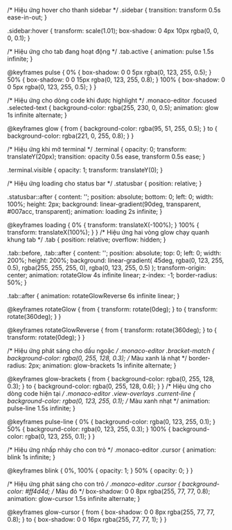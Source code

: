 /* Hiệu ứng hover cho thanh sidebar */
.sidebar {
    transition: transform 0.5s ease-in-out;
}

.sidebar:hover {
    transform: scale(1.01);
    box-shadow: 0 4px 10px rgba(0, 0, 0, 0.1);
}

/* Hiệu ứng cho tab đang hoạt động */
.tab.active {
    animation: pulse 1.5s infinite;
}

@keyframes pulse {
    0% {
        box-shadow: 0 0 5px rgba(0, 123, 255, 0.5);
    }
    50% {
        box-shadow: 0 0 15px rgba(0, 123, 255, 0.8);
    }
    100% {
        box-shadow: 0 0 5px rgba(0, 123, 255, 0.5);
    }
}

/* Hiệu ứng cho dòng code khi được highlight */
.monaco-editor .focused .selected-text {
    background-color: rgba(255, 230, 0, 0.5);
    animation: glow 1s infinite alternate;
}

@keyframes glow {
    from {
        background-color: rgba(95, 51, 255, 0.5);
    }
    to {
        background-color: rgba(221, 0, 255, 0.8);
    }
}

/* Hiệu ứng khi mở terminal */
.terminal {
    opacity: 0;
    transform: translateY(20px);
    transition: opacity 0.5s ease, transform 0.5s ease;
}

.terminal.visible {
    opacity: 1;
    transform: translateY(0);
}

/* Hiệu ứng loading cho status bar */
.statusbar {
    position: relative;
}

.statusbar::after {
    content: '';
    position: absolute;
    bottom: 0;
    left: 0;
    width: 100%;
    height: 2px;
    background: linear-gradient(90deg, transparent, #007acc, transparent);
    animation: loading 2s infinite;
}

@keyframes loading {
    0% {
        transform: translateX(-100%);
    }
    100% {
        transform: translateX(100%);
    }
}
/* Hiệu ứng hai vòng glow chạy quanh khung tab */
.tab {
    position: relative;
    overflow: hidden;
}

.tab::before,
.tab::after {
    content: '';
    position: absolute;
    top: 0;
    left: 0;
    width: 200%;
    height: 200%;
    background: linear-gradient(
        45deg,
        rgba(0, 123, 255, 0.5),
        rgba(255, 255, 255, 0),
        rgba(0, 123, 255, 0.5)
    );
    transform-origin: center;
    animation: rotateGlow 4s infinite linear;
    z-index: -1;
    border-radius: 50%;
}

.tab::after {
    animation: rotateGlowReverse 6s infinite linear;
}

@keyframes rotateGlow {
    from {
        transform: rotate(0deg);
    }
    to {
        transform: rotate(360deg);
    }
}

@keyframes rotateGlowReverse {
    from {
        transform: rotate(360deg);
    }
    to {
        transform: rotate(0deg);
    }
}

/* Hiệu ứng phát sáng cho dấu ngoặc */
.monaco-editor .bracket-match {
    background-color: rgba(0, 255, 128, 0.3); /* Màu xanh lá nhạt */
    border-radius: 2px;
    animation: glow-brackets 1s infinite alternate;
}

@keyframes glow-brackets {
    from {
        background-color: rgba(0, 255, 128, 0.3);
    }
    to {
        background-color: rgba(0, 255, 128, 0.6);
    }
}
/* Hiệu ứng cho dòng code hiện tại */
.monaco-editor .view-overlays .current-line {
    background-color: rgba(0, 123, 255, 0.1); /* Màu xanh nhạt */
    animation: pulse-line 1.5s infinite;
}

@keyframes pulse-line {
    0% {
        background-color: rgba(0, 123, 255, 0.1);
    }
    50% {
        background-color: rgba(0, 123, 255, 0.3);
    }
    100% {
        background-color: rgba(0, 123, 255, 0.1);
    }
}

/* Hiệu ứng nhấp nháy cho con trỏ */
.monaco-editor .cursor {
    animation: blink 1s infinite;
}

@keyframes blink {
    0%, 100% {
        opacity: 1;
    }
    50% {
        opacity: 0;
    }
}

/* Hiệu ứng phát sáng cho con trỏ */
.monaco-editor .cursor {
    background-color: #ff4d4d; /* Màu đỏ */
    box-shadow: 0 0 8px rgba(255, 77, 77, 0.8);
    animation: glow-cursor 1.5s infinite alternate;
}

@keyframes glow-cursor {
    from {
        box-shadow: 0 0 8px rgba(255, 77, 77, 0.8);
    }
    to {
        box-shadow: 0 0 16px rgba(255, 77, 77, 1);
    }
}
